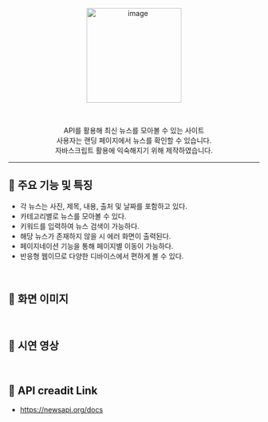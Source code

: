 <p align="center">
  <img src="https://img1.daumcdn.net/thumb/R1280x0/?scode=mtistory2&fname=https%3A%2F%2Fblog.kakaocdn.net%2Fdn%2Fcmbk8v%2FbtsAMoLnXr5%2FlIaXLEkTUKv6RAoPahcSdk%2Fimg.png" alt="image" height="190">
</p>

<br>

<p align="center">
  API를 활용해 최신 뉴스를 모아볼 수 있는 사이트<br>
  사용자는 랜딩 페이지에서 뉴스를 확인할 수 있습니다.<br>
  자바스크립트 활용에 익숙해지기 위해 제작하였습니다.
</p>

----

## 🚀 주요 기능 및 특징
- 각 뉴스는 사진, 제목, 내용, 출처 및 날짜를 포함하고 있다. <br>
- 카테고리별로 뉴스를 모아볼 수 있다. <br>
- 키워드를 입력하여 뉴스 검색이 가능하다. <br>
- 해당 뉴스가 존재하지 않을 시 에러 화면이 출력된다. <br>
- 페이지네이션 기능을 통해 페이지별 이동이 가능하다. <br>
- 반응형 웹이므로 다양한 디바이스에서 편하게 볼 수 있다. <br> 

<br>

## 🚀 화면 이미지

<br>

## 🚀 시연 영상

<br>

## 🚀 API creadit Link
- https://newsapi.org/docs
